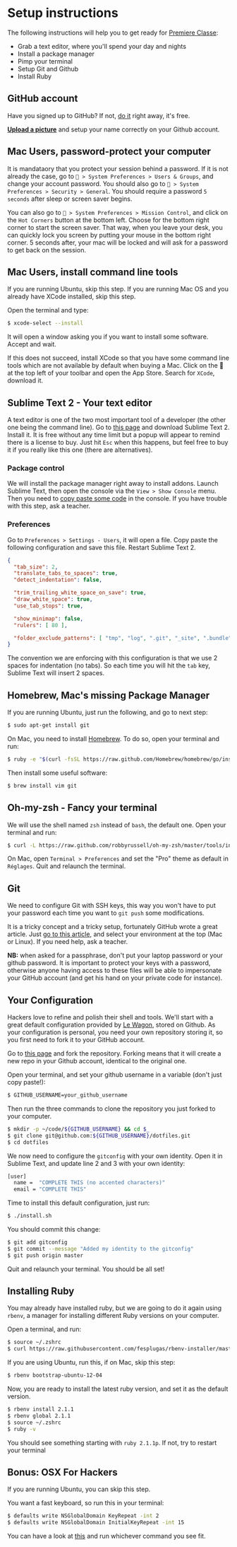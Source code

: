# Setup instructions

The following instructions will help you to get ready for [Premiere Classe](http://www.lewagon.org/premiere):

- Grab a text editor, where you'll spend your day and nights
- Install a package manager
- Pimp your terminal
- Setup Git and Github
- Install Ruby

## GitHub account

Have you signed up to GitHub? If not, [do it](https://github.com/join) right away, it's free.

**[Upload a picture](https://github.com/settings/profile)** and setup your name correctly on your Github account.

## Mac Users, password-protect your computer

It is mandataory that you protect your session behind a password. If it is not already the case, go to ` > System Preferences > Users & Groups`, and change your account password. You should also go to ` > System Preferences > Security > General`. You should require a password `5 seconds` after sleep or screen saver begins.

You can also go to ` > System Preferences > Mission Control`, and click on the `Hot Corners` button at the bottom left. Choose for the bottom right corner to start the screen saver. That way, when you leave your desk, you can quickly lock you screen by putting your mouse in the bottom right corner. 5 seconds after, your mac will be locked and will ask for a password to get back on the session.

## Mac Users, install command line tools

If you are running Ubuntu, skip this step. If you are running Mac OS and you already have XCode installed, skip this step.

Open the terminal and type:

```bash
$ xcode-select --install
```

It will open a window asking you if you want to install some software. Accept and wait.

If this does not succeed, install XCode so that you have some command line tools which are not available by default when buying a Mac. Click on the  at the top left of your toolbar and open the App Store. Search for `XCode`, download it.

## Sublime Text 2 - Your text editor

A text editor is one of the two most important tool of a developer (the other one being the command line). Go to [this page](http://www.sublimetext.com/2) and download Sublime Text 2. Install it. It is free without any time limit but a popup will appear to remind there is a license to buy. Just hit `Esc` when this happens, but feel free to buy it if you really like this one (there are alternatives).

### Package control

We will install the package manager right away to install addons. Launch Sublime Text, then open the console via the `View > Show Console` menu. Then you need to [copy paste some code](https://sublime.wbond.net/installation#st2) in the console. If you have trouble with this step, ask a teacher.

### Preferences

Go to `Preferences > Settings - Users`, it will open a file. Copy paste the following configuration and save this file. Restart Sublime Text 2.

```json
{
  "tab_size": 2,
  "translate_tabs_to_spaces": true,
  "detect_indentation": false,

  "trim_trailing_white_space_on_save": true,
  "draw_white_space": true,
  "use_tab_stops": true,

  "show_minimap": false,
  "rulers": [ 80 ],

  "folder_exclude_patterns": [ "tmp", "log", ".git", "_site", ".bundle", ".sass-cache" ]
}
```

The convention we are enforcing with this configuration is that we use 2 spaces
for indentation (no tabs). So each time you will hit the `tab` key,
Sublime Text will insert 2 spaces.

## Homebrew, Mac's missing Package Manager

If you are running Ubuntu, just run the following, and go to next step:

```bash
$ sudo apt-get install git
```

On Mac, you need to install [Homebrew](http://brew.sh/). To do so, open your terminal and run:

```bash
$ ruby -e "$(curl -fsSL https://raw.github.com/Homebrew/homebrew/go/install)"
```

Then install some useful software:

```bash
$ brew install vim git
```

## Oh-my-zsh - Fancy your terminal

We will use the shell named `zsh` instead of `bash`, the default one. Open your terminal and run:

```bash
$ curl -L https://raw.github.com/robbyrussell/oh-my-zsh/master/tools/install.sh | sh
```

On Mac, open `Terminal > Preferences` and set the "Pro" theme as default in `Réglages`. Quit and relaunch the terminal.

## Git

We need to configure Git with SSH keys, this way you won't have to put your password each
time you want to `git push` some modifications.

It is a tricky concept and a tricky setup, fortunately GitHub wrote a great article.
Just [go to this article](https://help.github.com/articles/generating-ssh-keys), and select your environment at the top (Mac or Linux). If you need help, ask a teacher.

**NB:** when asked for a passphrase, don't put your laptop password or your github password. It is
important to protect your keys with a password, otherwise anyone having access to these files
will be able to impersonate your GitHub account (and get his hand on your private code for instance).

## Your Configuration

Hackers love to refine and polish their shell and tools. We'll start with a great default configuration provided by [Le Wagon](http://github.com/lewagon/dotfiles), stored on Github. As your configuration is personal, you need your own repository storing it, so you first need to fork it to your GitHub account.

Go to [this page](https://github.com/lewagon/dotfiles/fork) and fork the repository.
Forking means that it will create a new repo in your Github account, identical to
the original one.

Open your terminal, and set your github username in a variable
(don't just copy paste!):

```bash
$ GITHUB_USERNAME=your_github_username
```

Then run the three commands to clone the repository you just forked to your computer.

```bash
$ mkdir -p ~/code/${GITHUB_USERNAME} && cd $_
$ git clone git@github.com:${GITHUB_USERNAME}/dotfiles.git
$ cd dotfiles
```

We now need to configure the `gitconfig` with your own identity.
Open it in Sublime Text, and update line 2 and 3 with your own identity:

```bash
[user]
  name =  "COMPLETE THIS (no accented characters)"
  email = "COMPLETE THIS"
```

Time to install this default configuration, just run:

```bash
$ ./install.sh
```

You should commit this change:

```bash
$ git add gitconfig
$ git commit --message "Added my identity to the gitconfig"
$ git push origin master
```

Quit and relaunch your terminal. You should be all set!

## Installing Ruby

You may already have installed ruby, but we are going to do it again using `rbenv`, a manager for installing different Ruby versions on your computer.

Open a terminal, and run:

```bash
$ source ~/.zshrc
$ curl https://raw.githubusercontent.com/fesplugas/rbenv-installer/master/bin/rbenv-installer | bash
```

If you are using Ubuntu, run this, if on Mac, skip this step:

```bash
$ rbenv bootstrap-ubuntu-12-04
```

Now, you are ready to install the latest ruby version, and set it as the default version.

```bash
$ rbenv install 2.1.1
$ rbenv global 2.1.1
$ source ~/.zshrc
$ ruby -v
```

You should see something starting with `ruby 2.1.1p`. If not, try to restart your terminal

## Bonus: OSX For Hackers

If you are running Ubuntu, you can skip this step.

You want a fast keyboard, so run this in your terminal:

```bash
$ defaults write NSGlobalDomain KeyRepeat -int 2
$ defaults write NSGlobalDomain InitialKeyRepeat -int 15
```

You can have a look at [this](https://github.com/mathiasbynens/dotfiles/blob/master/.osx) and run whichever command you see fit.

